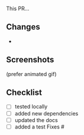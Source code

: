 This PR...
## Changes
-
## Screenshots
(prefer animated gif)
## Checklist
- [ ] tested locally
- [ ] added new dependencies
- [ ] updated the docs
- [ ] added a test
Fixes #